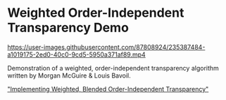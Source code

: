 # Weighted Order-Independent Transparency Demo

https://user-images.githubusercontent.com/87808924/235387484-a1019175-2ed0-40c0-9cd5-5950a371af89.mp4

Demonstration of a weighted, order-independent transparency algorithm written by Morgan McGuire & Louis Bavoil.

["Implementing Weighted, Blended Order-Independent Transparency"](http://casual-effects.blogspot.com/2015/03/implemented-weighted-blended-order.html)




